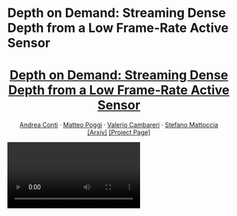 # Depth on Demand: Streaming Dense Depth from a Low Frame-Rate Active Sensor

<h1 align="center">
<a href="">Depth on Demand: Streaming Dense Depth from a Low Frame-Rate Active Sensor</a>
</h1>

<p>
<div align="center">
    <a href="https://andreaconti.github.io">Andrea Conti</a>
    &middot;
    <a href="https://mattpoggi.github.io">Matteo Poggi</a>
    &middot;
    <a href="">Valerio Cambareri</a>
    &middot;
    <a href="http://vision.deis.unibo.it/~smatt/Site/Home.html">Stefano Mattoccia</a>
</div>
<div align="center">
    <a href="">[Arxiv]</a>
    <a href="">[Project Page]</a>
</div>
</p>

![](media/scannetv2_scene0720_00.mp4)